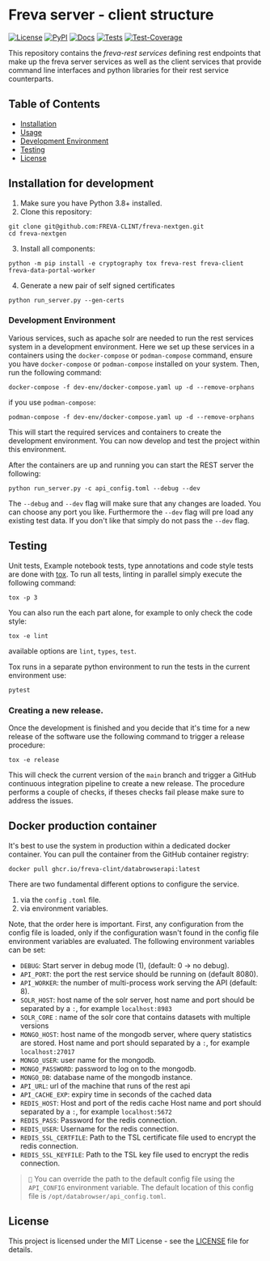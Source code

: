 # Freva server - client structure

[![License](https://img.shields.io/badge/License-BSD-purple.svg)](LICENSE)
[![PyPI](https://img.shields.io/pypi/pyversions/freva-client.svg)](https://pypi.org/project/freva-client/)
[![Docs](https://img.shields.io/badge/API-Doc-green.svg)](https://freva-clint.github.io/freva-nextgen)
[![Tests](https://github.com/FREVA-CLINT/freva-nextgen/actions/workflows/ci_job.yml/badge.svg)](https://github.com/FREVA-CLINT/freva-nextgen/actions)
[![Test-Coverage](https://codecov.io/github/FREVA-CLINT/freva-nextgen/branch/init/graph/badge.svg?token=dGhXxh7uP3)](https://codecov.io/github/FREVA-CLINT/freva-nextgen)

This repository contains the *freva-rest services* defining rest endpoints
that make up the freva server services as well as the client
services that provide command line interfaces and python libraries for their
rest service counterparts.

## Table of Contents

- [Installation](#installation)
- [Usage](#usage)
- [Development Environment](#development-environment)
- [Testing](#testing)
- [License](#license)

## Installation for development

1. Make sure you have Python 3.8+ installed.
2. Clone this repository:

```console
git clone git@github.com:FREVA-CLINT/freva-nextgen.git
cd freva-nextgen
```

3. Install all components:

```console
python -m pip install -e cryptography tox freva-rest freva-client freva-data-portal-worker
```

4. Generate a new pair of self signed certificates

```console
python run_server.py --gen-certs
```

### Development Environment
Various services, such as apache solr are needed to run the rest services system
in a development environment. Here we set up these services in a containers
using the `docker-compose` or `podman-compose` command, ensure
you have `docker-compose` or `podman-compose` installed on your system.
Then, run the following command:

```console
docker-compose -f dev-env/docker-compose.yaml up -d --remove-orphans
```

if you use `podman-compose`:

```console
podman-compose -f dev-env/docker-compose.yaml up -d --remove-orphans
```

This will start the required services and containers to create the development
environment. You can now develop and test the project within this environment.

After the containers are up and running you can start the REST server the following:

```console
python run_server.py -c api_config.toml --debug --dev
```

The ``--debug`` and ``--dev`` flag will make sure that any changes are loaded.
You can choose any port you like. Furthermore the ``--dev`` flag will pre
load any existing test data. If you don't like that simply do not pass the
``--dev`` flag.


## Testing

Unit tests, Example notebook tests, type annotations and code style tests
are done with [tox](https://tox.wiki/en/latest/). To run all tests, linting
in parallel simply execute the following command:

```console
tox -p 3
```
You can also run the each part alone, for example to only check the code style:

```console
tox -e lint
```
available options are ``lint``, ``types``, ``test``.

Tox runs in a separate python environment to run the tests in the current
environment use:

```console
pytest
```
### Creating a new release.

Once the development is finished and you decide that it's time for a new
release of the software use the following command to trigger a release
procedure:

```console
tox -e release
```

This will check the current version of the `main` branch and trigger
a GitHub continuous integration pipeline to create a new release. The procedure
performs a couple of checks, if theses checks fail please make sure to address
the issues.

## Docker production container
It's best to use the system in production within a dedicated docker container.
You can pull the container from the GitHub container registry:

```console
docker pull ghcr.io/freva-clint/databrowserapi:latest
```

There are two fundamental different options to configure the service.

1. via the `config` ``.toml`` file.
2. via environment variables.

Note, that the order here is important. First, any configuration from the
config file is loaded, only if the configuration wasn't found in the config
file environment variables are evaluated. The following environment
variables can be set:

- ``DEBUG``: Start server in debug mode (1), (default: 0 -> no debug).
- ``API_PORT``: the port the rest service should be running on (default 8080).
- ``API_WORKER``: the number of multi-process work serving the API (default: 8).
- ``SOLR_HOST``: host name of the solr server, host name and port should be
                 separated by a ``:``, for example ``localhost:8983``
- ``SOLR_CORE`` : name of the solr core that contains datasets with multiple
                  versions
- ``MONGO_HOST``: host name of the mongodb server, where query statistics are
                 stored. Host name and port should separated by a ``:``, for
                 example ``localhost:27017``
- ``MONGO_USER``: user name for the mongodb.
- ``MONGO_PASSWORD``: password to log on to the mongodb.
- ``MONGO_DB``: database name of the mongodb instance.
- ``API_URL``: url of the machine that runs of the rest api
- ``API_CACHE_EXP``: expiry time in seconds of the cached data
- ``REDIS_HOST``: Host and port of the redis cache
                  Host name and port should separated by a ``:``, for
                  example ``localhost:5672``
- ``REDIS_PASS``: Password for the redis connection.
- ``REDIS_USER``: Username for the redis connection.
- ``REDIS_SSL_CERTFILE``: Path to the TSL certificate file used to encrypt
                          the redis connection.
- ``REDIS_SSL_KEYFILE``: Path to the TSL key file used to encrypt the redis
                         connection.
> ``📝`` You can override the path to the default config file using the ``API_CONFIG``
         environment variable. The default location of this config file is
         ``/opt/databrowser/api_config.toml``.

## License

This project is licensed under the MIT License - see the [LICENSE](LICENSE) file for details.
